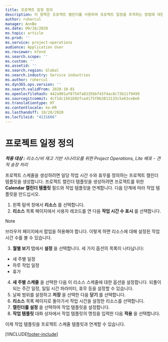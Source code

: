 ```yaml
---
title: 프로젝트 일정 정의
description: 이 항목은 프로젝트 캘린더를 사용하여 프로젝트 일정을 추적하는 방법에 대한 정보를 제공합니다.
author: ruhercul
manager: AnnBe
ms.date: 09/18/2020
ms.topic: article
ms.prod: ''
ms.service: project-operations
audience: Application User
ms.reviewer: kfend
ms.search.scope: ''
ms.custom: ''
ms.assetid: ''
ms.search.region: Global
ms.search.industry: Service industries
ms.author: ruhercul
ms.dyn365.ops.version: ''
ms.search.validFrom: 2020-10-01
ms.openlocfilehash: 442a901af8754fa0335bbf43f4ac8c73b11f9499
ms.sourcegitcommit: 4cf1dc1561b92fca4175f0b3813133c5e63ce8e6
ms.translationtype: HT
ms.contentlocale: ko-KR
ms.lasthandoff: 10/28/2020
ms.locfileid: "4131666"
---
```

# <a name="define-project-calendars"></a>프로젝트 일정 정의

_**적용 대상 :** 리소스/비 재고 기반 시나리오를 위한 Project Operations, Lite 배포 - 견적 송장 처리_

프로젝트 스케줄을 생성하려면 일당 작업 시간 수와 휴무를 정의하는 프로젝트 캘린더 템플릿을 생성합니다. 프로젝트 캘린더 템플릿을 생성하려면 프로젝트를 위한 **Calendar 캘린더 템플릿** 필드와 작업 템플릿을 연계합니다. 다음 단계에 따라 작업 템플릿을 만드십시오.

1. 왼쪽 탐색 창에서 **리소스** 를 선택합니다. 
2. **리소스** 목록 페이지에서 사용자 레코드를 연 다음 **작업 시간 수 표시** 를 선택합니다.

  > [!NOTE]
  > 브라우저 페이지에서 팝업을 허용해야 합니다. 이렇게 하면 리소스에 대해 설정된 작업 시간 수를 볼 수 있습니다.
  
3. **월별 보기** 탭에서 **설정** 을 선택합니다. 세 가지 옵션의 목록이 나타납니다: 

  - 새 주별 일정
  - 하루 작업 일정
  - 휴가

4. **새 주별 스케줄** 을 선택한 다음 이 리소스 스케줄에 대한 옵션을 설정합니다. 되풀이되는 주간 일정, 일일 시간 파라미터, 휴무 등을 설정할 수 있습니다.
5. 날짜 범위를 설정하고 **저장** 을 선택한 다음 **닫기** 를 선택합니다. 
6. **리소스** 목록 페이지로 돌아가서 작업 시간을 설정한 리소스를 선택합니다. 
7. **캘린더를 설정** 을 선택하여 작업 템플릿을 설정합니다. 
8. **작업 템플릿** 대화 상자에서 작업 템플릿의 명칭을 입력한 다음 **적용** 을 선택합니다. 

이제 작업 템플릿을 프로젝트 스케줄 템플릿과 연계할 수 있습니다.


[!INCLUDE[footer-include](../includes/footer-banner.md)]